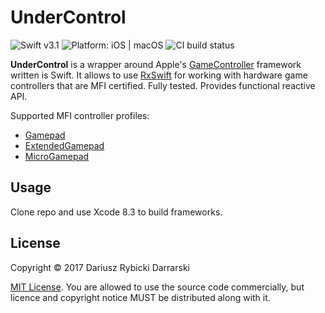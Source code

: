 # UnderControl

![Swift v3.1](https://img.shields.io/badge/swift-v3.1-orange.svg)
![Platform: iOS | macOS](https://img.shields.io/badge/platform-iOS%20%7C%20macOS-lightgray.svg)
![CI build status](https://travis-ci.org/darrarski/UnderControl.svg?branch=master)

**UnderControl** is a wrapper around Apple's [GameController](https://developer.apple.com/reference/gamecontroller) framework written is Swift. It allows to use [RxSwift](https://github.com/ReactiveX/RxSwift) for working with hardware game controllers that are MFI certified. Fully tested. Provides functional reactive API.

Supported MFI controller profiles:

- [Gamepad](https://developer.apple.com/reference/gamecontroller/gcgamepad)
- [ExtendedGamepad](https://developer.apple.com/reference/gamecontroller/gcextendedgamepad)
- [MicroGamepad](https://developer.apple.com/reference/gamecontroller/gcmicrogamepad)

## Usage

Clone repo and use Xcode 8.3 to build frameworks. 

## License

Copyright © 2017 Dariusz Rybicki Darrarski

[MIT License](LICENSE). You are allowed to use the source code commercially, but licence and copyright notice MUST be distributed along with it.

